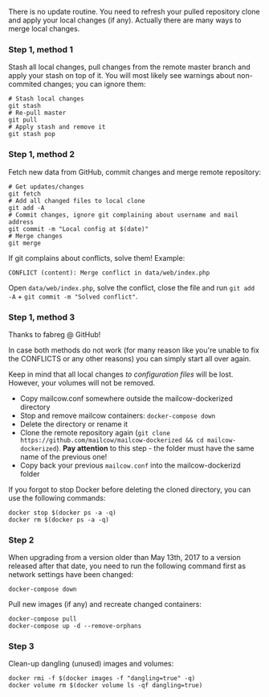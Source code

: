 There is no update routine. You need to refresh your pulled repository clone and apply your local changes (if any). Actually there are many ways to merge local changes.

### Step 1, method 1
Stash all local changes, pull changes from the remote master branch and apply your stash on top of it. You will most likely see warnings about non-commited changes; you can ignore them:

```
# Stash local changes
git stash
# Re-pull master
git pull
# Apply stash and remove it
git stash pop
```

### Step 1, method 2
Fetch new data from GitHub, commit changes and merge remote repository:

```
# Get updates/changes
git fetch
# Add all changed files to local clone
git add -A
# Commit changes, ignore git complaining about username and mail address
git commit -m "Local config at $(date)"
# Merge changes
git merge
```

If git complains about conflicts, solve them! Example:
```
CONFLICT (content): Merge conflict in data/web/index.php
```

Open `data/web/index.php`, solve the conflict, close the file and run `git add -A` + `git commit -m "Solved conflict"`.

### Step 1, method 3

Thanks to fabreg @ GitHub!

In case both methods do not work (for many reason like you're unable to fix the CONFLICTS or any other reasons) you can simply start all over again.

Keep in mind that all local changes _to configuration files_ will be lost. However, your volumes will not be removed.

- Copy mailcow.conf somewhere outside the mailcow-dockerized directory
- Stop and remove mailcow containers: `docker-compose down`
- Delete the directory or rename it
- Clone the remote repository again (`git clone https://github.com/mailcow/mailcow-dockerized && cd mailcow-dockerized`). **Pay attention** to this step - the folder must have the same name of the previous one!
- Copy back your previous `mailcow.conf` into the mailcow-dockerizd folder

If you forgot to stop Docker before deleting the cloned directory, you can use the following commands:
```
docker stop $(docker ps -a -q)
docker rm $(docker ps -a -q)
```

### Step 2

When upgrading from a version older than May 13th, 2017 to a version released after that date, you need to run the following command first as network settings have been changed:

```
docker-compose down
```

Pull new images (if any) and recreate changed containers:

```
docker-compose pull
docker-compose up -d --remove-orphans
```

### Step 3
Clean-up dangling (unused) images and volumes:

```
docker rmi -f $(docker images -f "dangling=true" -q)
docker volume rm $(docker volume ls -qf dangling=true)
```
